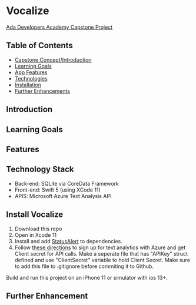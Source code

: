 # Vocalize  
[Ada Developers Academy Capstone Project](https://github.com/mheshmati-tech/Vocalize)  


## Table of Contents 
* [Capstone Concept/Introduction](#introduction)
* [Learning Goals](#learning-goals)
* [App Features](#app-features)
* [Technologies](#technology-stack)
* [Installation](#install-vocalize)
* [Further Enhancements](#enhancements)

## Introduction



## Learning Goals


## Features



## Technology Stack
- Back-end: SQLite via CoreData Framework
- Front-end: Swift 5 (using XCode 11)
- APIS: Microsoft Azure Text Analysis API

## Install Vocalize
1. Download this repo
2. Open in Xcode 11
3. Install and add [StatusAlert](https://github.com/LowKostKustomz/StatusAlert) to dependencies. 
4. Follow [these directions](https://docs.microsoft.com/en-us/powerapps/maker/canvas-apps/cognitive-services-api) to sign up for text analytics with Azure and get Client secret for API calls. Make a seperate file that has "APIKey" struct defined and use "ClientSecret" variable to hold Client Secret. Make sure to add this file to .gitignore before commiting it to Github. 

Build and run this project on an iPhone 11 or simulator with ios 13+. 

## Further Enhancement 


